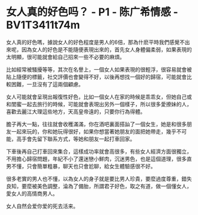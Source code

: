 # 女人真的好色吗？ - P1 - 陈广希情感 - BV1T3411t74m

女人真的好色嗎，據說女人的好色程度是男人的6倍，那為什麽平時我們感覺不出來呢，因為女人的好色是不能隨便表現出來的，首先女人身體偏柔弱，如果表現的太明顯，很可能就會給自己招來一些不必要的麻煩。

比如經常被騷擾等等，其次在名譽上，一個女人如果表現的很輕浮，很容易就會被貼上隨便的標籤，社交評價也會變得不好，以後再想找一個好的歸宿，可能就會比較困難，一旦沒有了這兩個顧慮。

女人可能就會呈現出報復性好色，比如一個女人在家的時候是乖乖女，但她自己或和閨蜜一起去旅行的時候，可能就會表現出另外一個樣子，所以很多愛撩妹的人，喜歡去麗江大理這些地方，天高皇帝遠的，只要你行為得體。

膽子再大一點，往往就會收穫滿滿，你在酒吧裏面搭訕了一個女生，她是和很多朋友一起來玩的，你和她玩得很好，如果你想當著她朋友的面把她帶走，幾乎不可能，高手會先留下聯系方式，等她和朋友一起打車回家。

下車後再自己打車回來集合，這樣成功率就會高很多，有些女人經濟方面很獨立，不用擔心歸宿問題，年紀不小了還迷戀小鮮肉，沉迷男色，也是這個道理，很多直男不懂，只會簡單粗暴，聊天也只會尬聊，給女生體驗感很不好。

很多老實的男人也不懂，以為女人的身子就是要比男人珍貴，要麼過度尊重，錯失良知，要麼被美色調整，淪為了備胎，所謂君子好色，取之有道，做一個懂女人，愛女人的高情商男人。

女人自然会爱你爱的死去活来。